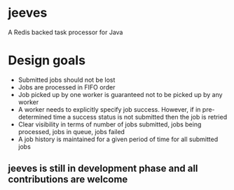 # jeeves
A Redis backed task processor for Java

Design goals
============
- Submitted jobs should not be lost
- Jobs are processed in FIFO order
- Job picked up by one worker is guaranteed not to be picked up by any worker
- A worker needs to explicitly specify job success. However, if in pre-determined time a success status is not submitted then the job is retried
- Clear visibility in terms of number of jobs submitted, jobs being processed, jobs in queue, jobs failed
- A job history is maintained for a given period of time for all submitted jobs

## jeeves is still in development phase and all contributions are welcome
